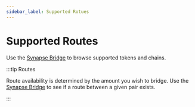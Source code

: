 ```yaml
---
sidebar_label: Supported Rotues
---
```


# Supported Routes

Use the [Synapse Bridge](https://synapseprotocol.com) to browse supported tokens and chains.

:::tip Routes

Route availability is determined by the amount you wish to bridge. Use the [Synapse Bridge](https://synapseprotocol.com) to see if a route between a given pair exists.

:::

